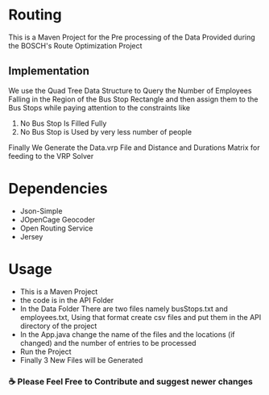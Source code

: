# Routing

This is a Maven Project for the Pre processing of the Data Provided during the BOSCH's Route Optimization Project

## Implementation

We use the Quad Tree Data Structure to Query the Number of Employees Falling in the Region of the Bus Stop Rectangle and then assign them to the Bus Stops while paying attention to the constraints like
1. No Bus Stop Is Filled Fully
2. No Bus Stop is Used by very less number of people

Finally We Generate the Data.vrp File and Distance and Durations Matrix for feeding to the VRP Solver

# Dependencies

- Json-Simple
- JOpenCage Geocoder
- Open Routing Service
- Jersey

# Usage

- This is a Maven Project
- the code is in the API Folder
- In the Data Folder There are two files namely busStops.txt and employees.txt, Using that format create csv files and put them in the API directory of the project
- In the App.java change the name of the files and the locations (if changed) and the number of entries to be processed
- Run the Project 
- Finally 3 New Files will be Generated

###  :coffee: Please Feel Free to Contribute and suggest newer changes
